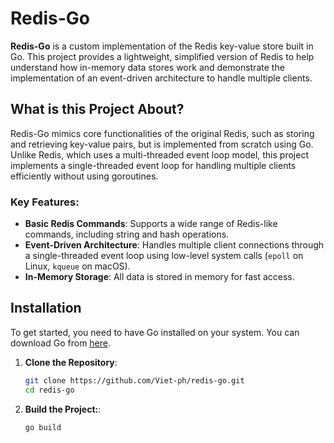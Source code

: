 # Redis-Go

**Redis-Go** is a custom implementation of the Redis key-value store built in Go. This project provides a lightweight, simplified version of Redis to help understand how in-memory data stores work and demonstrate the implementation of an event-driven architecture to handle multiple clients.

## What is this Project About?

Redis-Go mimics core functionalities of the original Redis, such as storing and retrieving key-value pairs, but is implemented from scratch using Go. Unlike Redis, which uses a multi-threaded event loop model, this project implements a single-threaded event loop for handling multiple clients efficiently without using goroutines.

### Key Features:
- **Basic Redis Commands**: Supports a wide range of Redis-like commands, including string and hash operations.
- **Event-Driven Architecture**: Handles multiple client connections through a single-threaded event loop using low-level system calls (`epoll` on Linux, `kqueue` on macOS).
- **In-Memory Storage**: All data is stored in memory for fast access.

## Installation

To get started, you need to have Go installed on your system. You can download Go from [here](https://golang.org/dl/).

1. **Clone the Repository**:
    ```bash
   git clone https://github.com/Viet-ph/redis-go.git
   cd redis-go
   

2. **Build the Project:**:
    ```bash
   go build